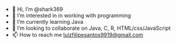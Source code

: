 - 👋 Hi, I’m @shark369
- 👀 I’m interested in in working with programming
- 🌱 I’m currently learning Java
- 💞️ I’m looking to collaborate on Java, C, R, HTML/css/JavaScript
- 📫 How to reach me luizfilipesantos9919@gmail.com

<!---
shark369/shark369 is a ✨ special ✨ repository because its `README.md` (this file) appears on your GitHub profile.
You can click the Preview link to take a look at your changes.
--->
